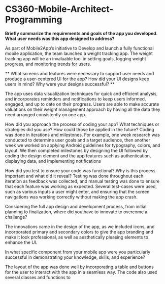 # CS360-Mobile-Architect-Programming

**Briefly summarize the requirements and goals of the app you developed. What user needs was this app designed to address?** 

As part of Mobile2App’s initiative to Develop and launch a fully functional mobile application, the team launched a weight tracking app. The weight tracking app will be an invaluable tool in setting goals, logging weight progress, and monitoring trends for users. 

** What screens and features were necessary to support user needs and produce a user-centered UI for the app? How did your UI designs keep users in mind? Why were your designs successful? **

The app uses data visualization techniques for quick and efficient analysis, and incorporates reminders and notifications to keep users informed, engaged, and up to date on their progress. Users are able to make accurate valuations on their weight management approach by having all the data they need arranged consistently on one app.


How did you approach the process of coding your app? What techniques or strategies did you use? How could those be applied in the future?
Coding was done in iterations and milestones. For example, one week research was conducted to determine user goals and a target audience, then another week we worked on applying Android guidelines for typography, colors, and layout. We then completed milestones by designing the UI followed by coding the design element and the app features such as authentication, displaying data, and implementing notifications

How did you test to ensure your code was functional? Why is this process important and what did it reveal?
Testing was done throughout each iteration as feedback was collected, and manual testing was done to ensure that each feature was working as expected. Several test-cases were used, such as various inputs a user might enter, and ensuring that the screen navigations was working correctly without making the app crash.

Considering the full app design and development process, from initial planning to finalization, where did you have to innovate to overcome a challenge?

The innovations came in the design of the app, as we included icons, and incorporated primary and secondary colors to give the app branding and make it look professional, as well as aesthetically pleasing elements to enhance the UI.

In what specific component from your mobile app were you particularly successful in demonstrating your knowledge, skills, and experience?

The layout of the app was done well by incorporating a table and buttons for the user to interact with the app in a seamless way. The code also used several classes and functions to 
